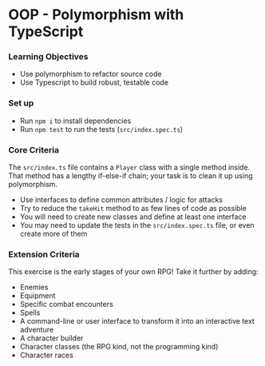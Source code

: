 # OOP - Polymorphism with TypeScript

### Learning Objectives
- Use polymorphism to refactor source code
- Use Typescript to build robust, testable code

### Set up

- Run `npm i` to install dependencies
- Run `npm test` to run the tests (`src/index.spec.ts`)

### Core Criteria

The `src/index.ts` file contains a `Player` class with a single method inside. That method has a lengthy if-else-if chain; your task is to clean it up using polymorphism.

- Use interfaces to define common attributes / logic for attacks
- Try to reduce the `takeHit` method to as few lines of code as possible
- You will need to create new classes and define at least one interface
- You may need to update the tests in the `src/index.spec.ts` file, or even create more of them

### Extension Criteria

This exercise is the early stages of your own RPG! Take it further by adding:
- Enemies
- Equipment
- Specific combat encounters
- Spells
- A command-line or user interface to transform it into an interactive text adventure
- A character builder
- Character classes (the RPG kind, not the programming kind)
- Character races